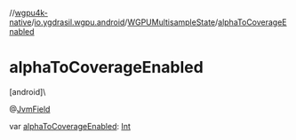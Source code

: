 //[wgpu4k-native](../../../index.md)/[io.ygdrasil.wgpu.android](../index.md)/[WGPUMultisampleState](index.md)/[alphaToCoverageEnabled](alpha-to-coverage-enabled.md)

# alphaToCoverageEnabled

[android]\

@[JvmField](https://kotlinlang.org/api/core/kotlin-stdlib/kotlin.jvm/-jvm-field/index.html)

var [alphaToCoverageEnabled](alpha-to-coverage-enabled.md): [Int](https://kotlinlang.org/api/core/kotlin-stdlib/kotlin/-int/index.html)